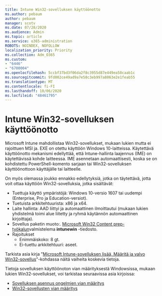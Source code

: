 ```yaml
---
title: Intune Win32-sovelluksen käyttöönotto
ms.author: pebaum
author: pebaum
manager: scotv
ms.date: 07/28/2020
ms.audience: Admin
ms.topic: article
ms.service: o365-administration
ROBOTS: NOINDEX, NOFOLLOW
localization_priority: Priority
ms.collection: Adm_O365
ms.custom:
- "6446"
- "6700004"
ms.openlocfilehash: 5ccbf37bd3f06da2f8c3955d87e449ea58caab1c
ms.sourcegitcommit: 9fd002ce49ad9a7e58c3eb997a8063e2e1feab55
ms.translationtype: MT
ms.contentlocale: fi-FI
ms.lasthandoff: 10/06/2020
ms.locfileid: "48461795"
---
```

# <a name="intune-win32-app-deployment"></a>Intune Win32-sovelluksen käyttöönotto

Microsoft Intune mahdollistaa Win32-sovellukset, mukaan lukien mutta ei rajoittuen MSI ja. EXE on otettu käyttöön Windows 10-laitteissa. Käytettävä käyttöönotto mekanismi edellyttää, että Intune-hallinta laajennus (IME) on käytettävissä kohde laitteessa. IME asennetaan automaattisesti, koska se on kohdistettu PowerShell-komento sarjaan tai Win32-sovelluksen käyttöönottoon käyttäjälle tai laitteelle.

On myös olemassa joukko ennakko edellytyksiä, jotka on täytettävä, jotta voit ottaa käyttöön Win32-sovelluksia, jotka sisältävät:

- Tuettuja käyttö ympäristöjä: Windows 10-versio 1607 tai uudempi (Enterprise, Pro ja Education-versiot).
- Tuetuista arkkitehtuurista: x86 ja x64.
- Laite hallinta: AAD liittyi ja automaattinen ilmoittautui (mukaan lukien yhdistelmä toimi alue liitetty ja ryhmä käytännön automaattinen kirjoittaja).
- Sovellus paketin muoto:. [Microsoft Win32 Content prep-työkalun](https://docs.microsoft.com/mem/intune/apps/apps-win32-prepare)valmistelema **intunewin** -tiedosto.
- Rajoitukset
    - Enimmäiskoko: 8 gt.
    - Ei-tuettu arkkitehtuuri: aseet.

Tarkista asia kirja "[Microsoft Intune-sovelluksen lisää, Määritä ja valvo Win32-sovellus](https://docs.microsoft.com/mem/intune/apps/apps-win32-add)"-kohdassa näitä vaiheita koskevia tietoja.

Tietoja sovelluksen käyttöönoton vian määrityksestä Windowsissa, mukaan lukien Win32-sovellukset, voi tarkistaa seuraavissa asia kirjoissa:

- [Sovelluksen asennus ongelmien vian määritys](https://docs.microsoft.com/mem/intune/apps/troubleshoot-app-install)  
- [Win32-sovellusten vian määritys](https://docs.microsoft.com/mem/intune/apps/apps-win32-troubleshoot)
